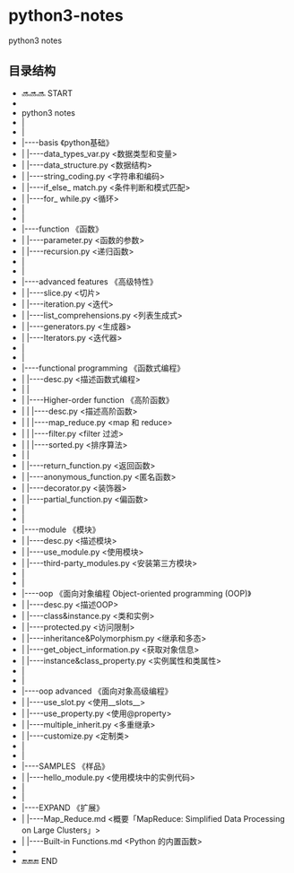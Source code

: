 # python3-notes
python3 notes

## 目录结构

* 🔜🔜🔜  START
* 
* python3 notes
* |
* |
* |----basis  《python基础》
* |    |----data_types_var.py    <数据类型和变量>
* |    |----data_structure.py    <数据结构>
* |    |----string_coding.py     <字符串和编码>
* |    |----if_else_ match.py    <条件判断和模式匹配>
* |    |----for_ while.py        <循环>
* |
* |
* |----function  《函数》
* |    |----parameter.py    <函数的参数>
* |    |----recursion.py    <递归函数>
* |
* |
* |----advanced features  《高级特性》
* |    |----slice.py                  <切片>
* |    |----iteration.py              <迭代>
* |    |----list_comprehensions.py    <列表生成式>
* |    |----generators.py             <生成器>
* |    |----Iterators.py              <迭代器>
* |
* |
* |----functional programming  《函数式编程》
* |    |----desc.py                  <描述函数式编程>
* |    |
* |    |----Higher-order function  《高阶函数》
* |    |    |----desc.py          <描述高阶函数>
* |    |    |----map_reduce.py    <map 和 reduce>
* |    |    |----filter.py        <filter 过滤>
* |    |    |----sorted.py        <排序算法>
* |    |
* |    |----return_function.py       <返回函数>
* |    |----anonymous_function.py    <匿名函数>
* |    |----decorator.py             <装饰器>
* |    |----partial_function.py      <偏函数>
* |
* |
* |----module  《模块》
* |    |----desc.py                   <描述模块>
* |    |----use_module.py             <使用模块>
* |    |----third-party_modules.py    <安装第三方模块>
* |
* |
* |----oop  《面向对象编程 Object-oriented programming (OOP)》
* |    |----desc.py                        <描述OOP>
* |    |----class&instance.py              <类和实例>
* |    |----protected.py                   <访问限制>
* |    |----inheritance&Polymorphism.py    <继承和多态>
* |    |----get_object_information.py      <获取对象信息>
* |    |----instance&class_property.py     <实例属性和类属性>
* |
* |
* |----oop advanced  《面向对象高级编程》
* |    |----use_slot.py            <使用__slots__>
* |    |----use_property.py        <使用@property>
* |    |----multiple_inherit.py    <多重继承>
* |    |----customize.py           <定制类>
* |
* |
* |----SAMPLES  《样品》
* |    |----hello_module.py    <使用模块中的实例代码>
* |
* |
* |----EXPAND  《扩展》
* |    |----Map_Reduce.md            <概要「MapReduce: Simplified Data Processing on Large Clusters」>
* |    |----Built-in Functions.md    <Python 的内置函数>
* 
* 🔚🔚🔚  END
